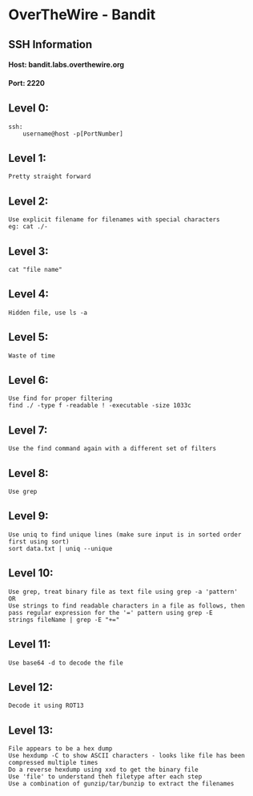 # OverTheWire - Bandit

## SSH Information
#### Host: bandit.labs.overthewire.org
#### Port: 2220

## Level 0:
    ssh: 
        username@host -p[PortNumber]

## Level 1:
    Pretty straight forward

## Level 2:
    Use explicit filename for filenames with special characters
    eg: cat ./-

## Level 3:
    cat "file name"

## Level 4:
    Hidden file, use ls -a

## Level 5:
    Waste of time

## Level 6:
    Use find for proper filtering
    find ./ -type f -readable ! -executable -size 1033c

## Level 7:
    Use the find command again with a different set of filters

## Level 8:
    Use grep

## Level 9:
    Use uniq to find unique lines (make sure input is in sorted order first using sort)
    sort data.txt | uniq --unique

## Level 10:
    Use grep, treat binary file as text file using grep -a 'pattern'
    OR
    Use strings to find readable characters in a file as follows, then pass regular expression for the '=' pattern using grep -E
    strings fileName | grep -E "+="

## Level 11:
    Use base64 -d to decode the file

## Level 12:
    Decode it using ROT13

## Level 13:
    File appears to be a hex dump
    Use hexdump -C to show ASCII characters - looks like file has been compressed multiple times
    Do a reverse hexdump using xxd to get the binary file
    Use 'file' to understand theh filetype after each step
    Use a combination of gunzip/tar/bunzip to extract the filenames





